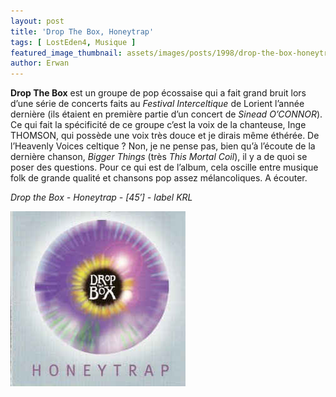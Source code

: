 ```yaml
---
layout: post
title: 'Drop The Box, Honeytrap'
tags: [ LostEden4, Musique ]
featured_image_thumbnail: assets/images/posts/1998/drop-the-box-honeytrap.jpg
author: Erwan
---
```


**Drop The Box** est un groupe de pop écossaise qui a fait grand bruit lors d’une série de concerts faits au *Festival Interceltique* de Lorient l’année dernière (ils étaient en première partie d’un concert de *Sinead O’CONNOR*). Ce qui fait la spécificité de ce groupe c’est la voix de la chanteuse, Inge THOMSON, qui possède une voix très douce et je dirais même éthérée. De l’Heavenly Voices celtique ? Non, je ne pense pas, bien qu’à l’écoute de la dernière chanson, *Bigger Things* (très *This Mortal Coil*), il y a de quoi se poser des questions. Pour ce qui est de l’album, cela oscille entre musique folk de grande qualité et chansons pop assez mélancoliques. A écouter.             

*Drop the Box - Honeytrap - [45′] - label KRL*

![Drop The Box, Honeytrap](assets/images/posts/1998/drop-the-box-honeytrap.jpg) 